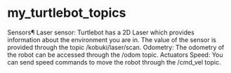 # my_turtlebot_topics
Sensors¶
Laser sensor: Turtlebot has a 2D Laser which provides information about the environment you are in. The value of the sensor is provided through the topic /kobuki/laser/scan.
Odometry: The odometry of the robot can be accessed through the /odom topic.
Actuators
Speed: You can send speed commands to move the robot through the /cmd_vel topic.